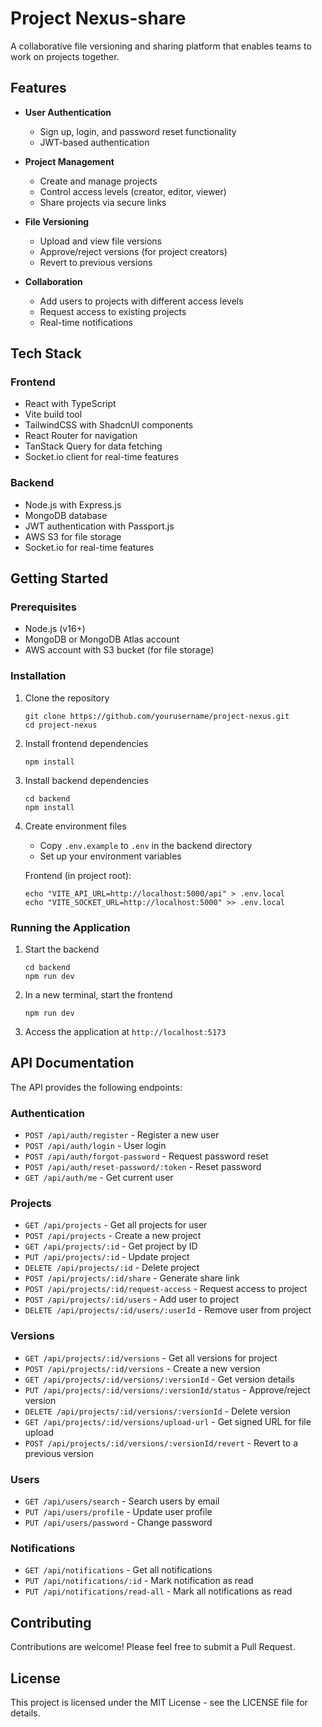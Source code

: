 # Project Nexus-share

A collaborative file versioning and sharing platform that enables teams to work on projects together.

## Features

- **User Authentication**
  - Sign up, login, and password reset functionality
  - JWT-based authentication

- **Project Management**
  - Create and manage projects
  - Control access levels (creator, editor, viewer)
  - Share projects via secure links

- **File Versioning**
  - Upload and view file versions
  - Approve/reject versions (for project creators)
  - Revert to previous versions

- **Collaboration**
  - Add users to projects with different access levels
  - Request access to existing projects
  - Real-time notifications

## Tech Stack

### Frontend
- React with TypeScript
- Vite build tool
- TailwindCSS with ShadcnUI components
- React Router for navigation
- TanStack Query for data fetching
- Socket.io client for real-time features

### Backend
- Node.js with Express.js
- MongoDB database
- JWT authentication with Passport.js
- AWS S3 for file storage
- Socket.io for real-time features

## Getting Started

### Prerequisites

- Node.js (v16+)
- MongoDB or MongoDB Atlas account
- AWS account with S3 bucket (for file storage)

### Installation

1. Clone the repository
   ```
   git clone https://github.com/yourusername/project-nexus.git
   cd project-nexus
   ```

2. Install frontend dependencies
   ```
   npm install
   ```

3. Install backend dependencies
   ```
   cd backend
   npm install
   ```

4. Create environment files
   - Copy `.env.example` to `.env` in the backend directory
   - Set up your environment variables

   Frontend (in project root):
   ```
   echo "VITE_API_URL=http://localhost:5000/api" > .env.local
   echo "VITE_SOCKET_URL=http://localhost:5000" >> .env.local
   ```

### Running the Application

1. Start the backend
   ```
   cd backend
   npm run dev
   ```

2. In a new terminal, start the frontend
   ```
   npm run dev
   ```

3. Access the application at `http://localhost:5173`

## API Documentation

The API provides the following endpoints:

### Authentication
- `POST /api/auth/register` - Register a new user
- `POST /api/auth/login` - User login
- `POST /api/auth/forgot-password` - Request password reset
- `POST /api/auth/reset-password/:token` - Reset password
- `GET /api/auth/me` - Get current user

### Projects
- `GET /api/projects` - Get all projects for user
- `POST /api/projects` - Create a new project
- `GET /api/projects/:id` - Get project by ID
- `PUT /api/projects/:id` - Update project
- `DELETE /api/projects/:id` - Delete project
- `POST /api/projects/:id/share` - Generate share link
- `POST /api/projects/:id/request-access` - Request access to project
- `POST /api/projects/:id/users` - Add user to project
- `DELETE /api/projects/:id/users/:userId` - Remove user from project

### Versions
- `GET /api/projects/:id/versions` - Get all versions for project
- `POST /api/projects/:id/versions` - Create a new version
- `GET /api/projects/:id/versions/:versionId` - Get version details
- `PUT /api/projects/:id/versions/:versionId/status` - Approve/reject version
- `DELETE /api/projects/:id/versions/:versionId` - Delete version
- `GET /api/projects/:id/versions/upload-url` - Get signed URL for file upload
- `POST /api/projects/:id/versions/:versionId/revert` - Revert to a previous version

### Users
- `GET /api/users/search` - Search users by email
- `PUT /api/users/profile` - Update user profile
- `PUT /api/users/password` - Change password

### Notifications
- `GET /api/notifications` - Get all notifications
- `PUT /api/notifications/:id` - Mark notification as read
- `PUT /api/notifications/read-all` - Mark all notifications as read

## Contributing

Contributions are welcome! Please feel free to submit a Pull Request.

## License

This project is licensed under the MIT License - see the LICENSE file for details.
